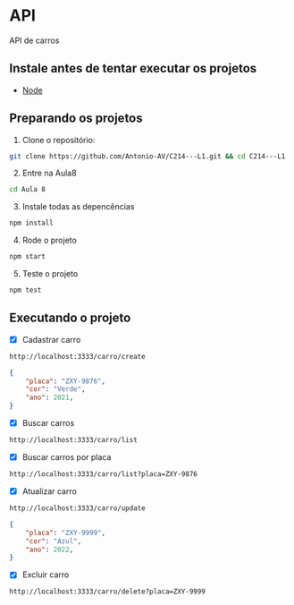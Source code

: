 # API

API de carros


##  Instale antes de tentar executar os projetos
 - [Node](https://nodejs.org/)
 
##  Preparando os projetos

1. Clone o repositório: 
```bash
git clone https://github.com/Antonio-AV/C214---L1.git && cd C214---L1
```
2. Entre na Aula8
```bash
cd Aula 8
```

3. Instale todas as depencências
```bash
npm install
```

4. Rode o projeto
```bash
npm start
```

5. Teste o projeto
```bash
npm test
```

##  Executando o projeto
- [x] Cadastrar carro
```bash
http://localhost:3333/carro/create
```
```json
{
    "placa": "ZXY-9876",
    "cor": "Verde",
    "ano": 2021,
}
```
- [x] Buscar carros
```bash
http://localhost:3333/carro/list
```
- [x] Buscar carros por placa
```bash
http://localhost:3333/carro/list?placa=ZXY-9876
```
- [x] Atualizar carro
```bash
http://localhost:3333/carro/update
```
```json
{
    "placa": "ZXY-9999",
    "cor": "Azul",
    "ano": 2022,
}
```
- [x] Excluir carro
```bash
http://localhost:3333/carro/delete?placa=ZXY-9999
```

